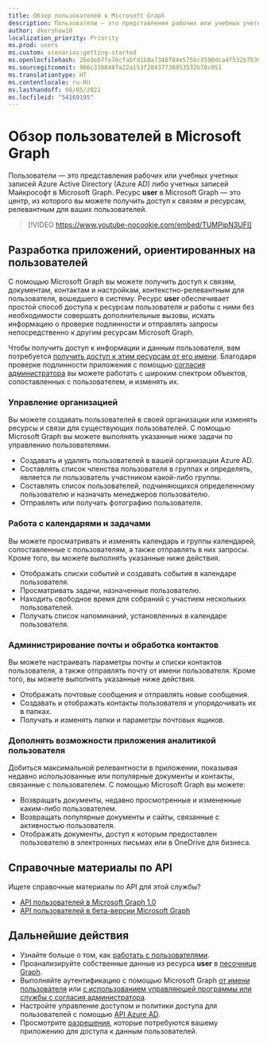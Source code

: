 ```yaml
---
title: Обзор пользователей в Microsoft Graph
description: Пользователи — это представления рабочих или учебных учетных записей Azure Active Directory (Azure AD) либо учетных записей Майкрософт в Microsoft Graph. Ресурс **user** в Microsoft Graph — это центр, из которого вы можете получить доступ к связям и ресурсам, релевантным для ваших пользователей.
author: dkershaw10
localization_priority: Priority
ms.prod: users
ms.custom: scenarios:getting-started
ms.openlocfilehash: 26e3eb7fe76cfabfd1b8a7348f84e575bc3590dca4f532b7b39196bcd646ad81
ms.sourcegitcommit: 986c33b848fa22a153f28437738953532b78c051
ms.translationtype: HT
ms.contentlocale: ru-RU
ms.lasthandoff: 08/05/2021
ms.locfileid: "54169195"
---
```

# <a name="overview-of-users-in-microsoft-graph"></a>Обзор пользователей в Microsoft Graph

Пользователи — это представления рабочих или учебных учетных записей Azure Active Directory (Azure AD) либо учетных записей Майкрософт в Microsoft Graph. Ресурс **user** в Microsoft Graph — это центр, из которого вы можете получить доступ к связям и ресурсам, релевантным для ваших пользователей.

> [!VIDEO https://www.youtube-nocookie.com/embed/TUMPipN3UFI]

## <a name="develop-user-centric-applications"></a>Разработка приложений, ориентированных на пользователей

С помощью Microsoft Graph вы можете получить доступ к связям, документам, контактам и настройкам, контекстно-релевантным для пользователя, вошедшего в систему. Ресурс **user** обеспечивает простой способ доступа к ресурсам пользователя и работы с ними без необходимости совершать дополнительные вызовы, искать информацию о проверке подлинности и отправлять запросы непосредственно к другим ресурсам Microsoft Graph.

Чтобы получить доступ к информации и данным пользователя, вам потребуется [получить доступ к этим ресурсам от его имени](auth-v2-user.md). Благодаря проверке подлинности приложения с помощью [согласия администратора](permissions-reference.md) вы можете работать с широким спектром объектов, сопоставленных с пользователем, и изменять их.

### <a name="manage-your-organization"></a>Управление организацией

Вы можете создавать пользователей в своей организации или изменять ресурсы и связи для существующих пользователей. С помощью Microsoft Graph вы можете выполнять указанные ниже задачи по управлению пользователями. 

- Создавать и удалять пользователей в вашей организации Azure AD.
- Составлять список членства пользователя в группах и определять, является ли пользователь участником какой-либо группы.
- Составлять список пользователей, подчиняющихся определенному пользователю и назначать менеджеров пользователю.
- Отправлять или получать фотографию пользователя.

### <a name="work-with-calendars-and-tasks"></a>Работа с календарями и задачами

Вы можете просматривать и изменять календарь и группы календарей, сопоставленные с пользователям, а также отправлять в них запросы. Кроме того, вы можете выполнять указанные ниже действия.

- Отображать списки событий и создавать события в календаре пользователя.
- Просматривать задачи, назначенные пользователю.
- Находить свободное время для собраний с участием нескольких пользователей.
- Получать список напоминаний, установленных в календаре пользователя.

### <a name="administer-mail-and-handle-contacts"></a>Администрирование почты и обработка контактов

Вы можете настраивать параметры почты и списки контактов пользователя, а также отправлять почту от имени пользователя. Кроме того, вы можете выполнять указанные ниже действия.

- Отображать почтовые сообщения и отправлять новые сообщения.
- Создавать и отображать контакты пользователя и упорядочивать их в папках.
- Получать и изменять папки и параметры почтовых ящиков.

### <a name="enrich-your-app-with-user-insights"></a>Дополнять возможности приложения аналитикой пользователя

Добиться максимальной релевантности в приложении, показывая недавно использованные или популярные документы и контакты, связанные с пользователем. С помощью Microsoft Graph вы можете:

- Возвращать документы, недавно просмотренные и измененные каким-либо пользователем.
- Возвращать популярные документы и сайты, связанные с активностью пользователя.
- Отображать документы, доступ к которым предоставлен пользователю в электронных письмах или в OneDrive для бизнеса.

## <a name="api-reference"></a>Справочные материалы по API
Ищете справочные материалы по API для этой службы?

- [API пользователей в Microsoft Graph 1.0](/graph/api/resources/users?view=graph-rest-1.0)
- [API пользователей в бета-версии Microsoft Graph](/graph/api/resources/users?view=graph-rest-beta)

## <a name="next-steps"></a>Дальнейшие действия

- Узнайте больше о том, как [работать с пользователями](/graph/api/resources/users?view=graph-rest-1.0).
- Проанализируйте собственные данные из ресурса **user** в [песочнице Graph](https://developer.microsoft.com/graph/graph-explorer).
- Выполняйте аутентификацию с помощью Microsoft Graph [от имени пользователя](auth-v2-user.md) или [с использованием управляющей программы или службы с согласия администратора](auth-v2-service.md).
- Настройте управление доступом и политики доступа для пользователей с помощью [API Azure AD](/graph/api/resources/azure-ad-overview?view=graph-rest-1.0).
- Просмотрите [разрешения](permissions-reference.md), которые потребуются вашему приложению для доступа к данным пользователей. 
<!-- This isn't really a next step; let's remove to keep the list of links concise.>
- Stay up to date with Microsoft Graph [changelog](changelog.md).
-->

